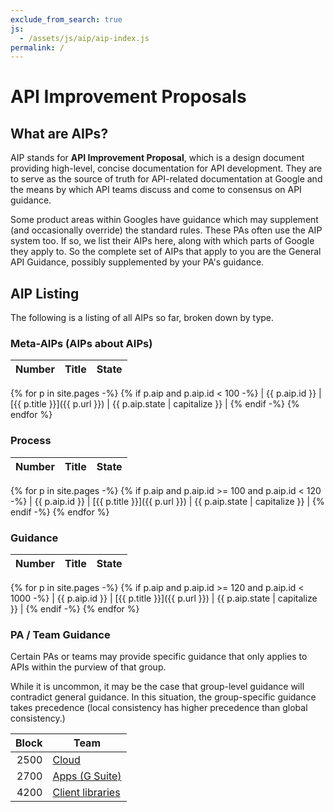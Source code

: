 ```yaml
---
exclude_from_search: true
js:
  - /assets/js/aip/aip-index.js
permalink: /
---
```


# API Improvement Proposals

## What are AIPs?

AIP stands for **API Improvement Proposal**, which is a design document
providing high-level, concise documentation for API development. They are to
serve as the source of truth for API-related documentation at Google and the
means by which API teams discuss and come to consensus on API guidance.

Some product areas within Googles have guidance which may supplement (and
occasionally override) the standard rules. These PAs often use the AIP system
too. If so, we list their AIPs here, along with which parts of Google they
apply to. So the complete set of AIPs that apply to you are the General API
Guidance, possibly supplemented by your PA's guidance.

## AIP Listing

The following is a listing of all AIPs so far, broken down by type.

### Meta-AIPs (AIPs about AIPs)

<!-- prettier-ignore-start -->

| Number | Title | State |
| -----: | ----- | ----- |
{% for p in site.pages -%}
{% if p.aip and p.aip.id < 100 -%}
| {{ p.aip.id }} | [{{ p.title }}]({{ p.url }}) | {{ p.aip.state | capitalize }} |
{% endif -%}
{% endfor %}

<!-- prettier-ignore-end -->

### Process

<!-- prettier-ignore-start -->

| Number | Title | State |
| -----: | ----- | ----- |
{% for p in site.pages -%}
{% if p.aip and p.aip.id >= 100 and p.aip.id < 120 -%}
| {{ p.aip.id }} | [{{ p.title }}]({{ p.url }}) | {{ p.aip.state | capitalize }} |
{% endif -%}
{% endfor %}

<!-- prettier-ignore-end -->

### Guidance

<!-- prettier-ignore-start -->

| Number | Title | State |
| -----: | ----- | ----- |
{% for p in site.pages -%}
{% if p.aip and p.aip.id >= 120 and p.aip.id < 1000 -%}
| {{ p.aip.id }} | [{{ p.title }}]({{ p.url }}) | {{ p.aip.state | capitalize }} |
{% endif -%}
{% endfor %}

<!-- prettier-ignore-end -->

### PA / Team Guidance

Certain PAs or teams may provide specific guidance that only applies to APIs
within the purview of that group.

While it is uncommon, it may be the case that group-level guidance will
contradict general guidance. In this situation, the group-specific guidance
takes precedence (local consistency has higher precedence than global
consistency.)

| Block | Team                                            |
| ----: | ----------------------------------------------- |
|  2500 | [Cloud](./cloud/index.md)                       |
|  2700 | [Apps (G Suite)](./apps/index.md)               |
|  4200 | [Client libraries](./client-libraries/index.md) |

